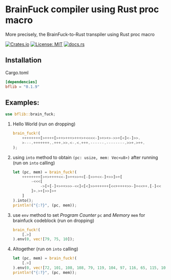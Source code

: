 # BrainFuck compiler using Rust proc macro
More precisely, the BrainFuck-to-Rust transpiler using Rust proc macro

[![Crates.io](https://img.shields.io/crates/v/bflib)](https://crates.io/crates/bflib)
[![License: MIT](https://img.shields.io/badge/License-MIT-green.svg)](https://opensource.org/licenses/MIT)
[![docs.rs](https://docs.rs/rustpython/badge.svg)](https://docs.rs/bflib/)

## Installation
Cargo.toml
```toml
[dependencies]
bflib = "0.1.9"
```

## Examples:


```rust
use bflib::brain_fuck;
```


1. Hello World
   (run on dropping)
   ```rust
   brain_fuck!(
       ++++++++[>++++[>++>+++>+++>+<<<<-]>+>+>->>+[<]<-]>>.
       >---.+++++++..+++.>>.<-.<.+++.------.--------.>>+.>++.
   );
   ```
2. using `into` method to obtain `(pc: usize, mem: Vec<u8>)` after running
   (run on `into` calling)
   ```rust
   let (pc, mem) = brain_fuck!(
       ++++++++[>+>++++<<-]>++>>+<[-[>>+<<-]+>>]>+[
           -<<<[
               ->[+[-]+>++>>>-<<]<[<]>>++++++[<<+++++>>-]+<<++.[-]<<
           ]>.>+[>>]>+
       ]
   ).into();
   println!("{:?}", (pc, mem));
   ```
3. use `env` method to set _Program Counter_ `pc` and _Memory_ `mem` for brainfuck codeblock
   (run on dropping)
   ```rust
   brain_fuck!(
       [.>]
   ).env(0, vec![79, 75, 10]);
   ```
4. Altogether
   (run on `into` calling)
   ```rust
   let (pc, mem) = brain_fuck!(
       [.>]
   ).env(0, vec![72, 101, 108, 108, 79, 119, 104, 97, 116, 65, 115, 10]).into();
   println!("{:?}", (pc, mem));
   ```
